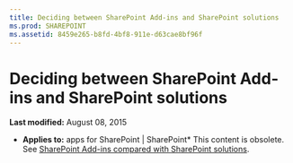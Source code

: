 ```yaml
---
title: Deciding between SharePoint Add-ins and SharePoint solutions
ms.prod: SHAREPOINT
ms.assetid: 8459e265-b8fd-4bf8-911e-d63cae8bf96f
---
```



# Deciding between SharePoint Add-ins and SharePoint solutions

 **Last modified:** August 08, 2015
  
    
    

 * **Applies to:** apps for SharePoint | SharePoint* 
This content is obsolete. See  [SharePoint Add-ins compared with SharePoint solutions](sharepoint-add-ins-compared-with-sharepoint-solutions.md). 
  
    
    


